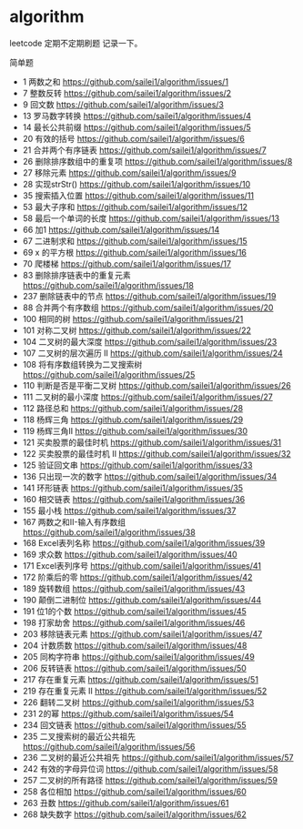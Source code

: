 # algorithm
leetcode
 定期不定期刷题   记录一下。

简单题
* 1 两数之和 https://github.com/sailei1/algorithm/issues/1
* 7 整数反转 https://github.com/sailei1/algorithm/issues/2
* 9 回文数  https://github.com/sailei1/algorithm/issues/3
* 13 罗马数字转换 https://github.com/sailei1/algorithm/issues/4
* 14 最长公共前缀 https://github.com/sailei1/algorithm/issues/5
* 20 有效的括号 https://github.com/sailei1/algorithm/issues/6
* 21 合并两个有序链表 https://github.com/sailei1/algorithm/issues/7
* 26 删除排序数组中的重复项 https://github.com/sailei1/algorithm/issues/8
* 27 移除元素  https://github.com/sailei1/algorithm/issues/9
* 28 实现strStr() https://github.com/sailei1/algorithm/issues/10
* 35 搜索插入位置  https://github.com/sailei1/algorithm/issues/11
* 53 最大子序和   https://github.com/sailei1/algorithm/issues/12
* 58 最后一个单词的长度 https://github.com/sailei1/algorithm/issues/13
* 66 加1   https://github.com/sailei1/algorithm/issues/14
* 67 二进制求和  https://github.com/sailei1/algorithm/issues/15
* 69 x 的平方根   https://github.com/sailei1/algorithm/issues/16
* 70 爬楼梯       https://github.com/sailei1/algorithm/issues/17
* 83 删除排序链表中的重复元素 https://github.com/sailei1/algorithm/issues/18
* 237 删除链表中的节点 https://github.com/sailei1/algorithm/issues/19
* 88  合并两个有序数组 https://github.com/sailei1/algorithm/issues/20
* 100 相同的树 https://github.com/sailei1/algorithm/issues/21
* 101 对称二叉树 https://github.com/sailei1/algorithm/issues/22
* 104 二叉树的最大深度 https://github.com/sailei1/algorithm/issues/23
* 107 二叉树的层次遍历 II https://github.com/sailei1/algorithm/issues/24
* 108 将有序数组转换为二叉搜索树 https://github.com/sailei1/algorithm/issues/25
* 110 判断是否是平衡二叉树 https://github.com/sailei1/algorithm/issues/26
* 111 二叉树的最小深度 https://github.com/sailei1/algorithm/issues/27
* 112 路径总和 https://github.com/sailei1/algorithm/issues/28
* 118 杨辉三角 https://github.com/sailei1/algorithm/issues/29
* 119 杨辉三角II https://github.com/sailei1/algorithm/issues/30
* 121 买卖股票的最佳时机 https://github.com/sailei1/algorithm/issues/31
* 122 买卖股票的最佳时机 II https://github.com/sailei1/algorithm/issues/32
* 125 验证回文串 https://github.com/sailei1/algorithm/issues/33
* 136 只出现一次的数字 https://github.com/sailei1/algorithm/issues/34
* 141 环形链表 https://github.com/sailei1/algorithm/issues/35
* 160 相交链表 https://github.com/sailei1/algorithm/issues/36
* 155 最小栈 https://github.com/sailei1/algorithm/issues/37
* 167 两数之和II-输入有序数组 https://github.com/sailei1/algorithm/issues/38
* 168 Excel表列名称 https://github.com/sailei1/algorithm/issues/39
* 169 求众数 https://github.com/sailei1/algorithm/issues/40
* 171 Excel表列序号 https://github.com/sailei1/algorithm/issues/41
* 172 阶乘后的零 https://github.com/sailei1/algorithm/issues/42
* 189 旋转数组 https://github.com/sailei1/algorithm/issues/43
* 190 颠倒二进制位 https://github.com/sailei1/algorithm/issues/44
* 191 位1的个数 https://github.com/sailei1/algorithm/issues/45
* 198 打家劫舍 https://github.com/sailei1/algorithm/issues/46
* 203 移除链表元素 https://github.com/sailei1/algorithm/issues/47
* 204 计数质数 https://github.com/sailei1/algorithm/issues/48
* 205 同构字符串 https://github.com/sailei1/algorithm/issues/49
* 206 反转链表 https://github.com/sailei1/algorithm/issues/50
* 217 存在重复元素 https://github.com/sailei1/algorithm/issues/51
* 219 存在重复元素 II https://github.com/sailei1/algorithm/issues/52
* 226 翻转二叉树 https://github.com/sailei1/algorithm/issues/53
* 231 2的幂  https://github.com/sailei1/algorithm/issues/54
* 234 回文链表  https://github.com/sailei1/algorithm/issues/55
* 235 二叉搜索树的最近公共祖先 https://github.com/sailei1/algorithm/issues/56
* 236 二叉树的最近公共祖先 https://github.com/sailei1/algorithm/issues/57
* 242 有效的字母异位词 https://github.com/sailei1/algorithm/issues/58
* 257 二叉树的所有路径 https://github.com/sailei1/algorithm/issues/59
* 258 各位相加 https://github.com/sailei1/algorithm/issues/60
* 263 丑数 https://github.com/sailei1/algorithm/issues/61
* 268 缺失数字 https://github.com/sailei1/algorithm/issues/62

